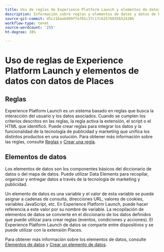 ```yaml
---
title: Uso de reglas de Experience Platform Launch y elementos de datos con datos de Places.
description: Información sobre reglas y elementos de datos y datos de Places.
source-git-commit: d5c216aebd99ffef01c37c17c62576835b52438b
workflow-type: tm+mt
source-wordcount: '255'
ht-degree: 38%

---
```



# Uso de reglas de Experience Platform Launch y elementos de datos con datos de Places

## Reglas

Experience Platform Launch es un sistema basado en reglas que busca la interacción del usuario y los datos asociados. Cuando se cumplen los criterios descritos en las reglas, la regla activa la extensión, el script o el HTML que identificó. Puede crear reglas para integrar los datos y la funcionalidad de la tecnología de publicidad y marketing que unifica los distintos productos en una solución. Para obtener más información sobre las reglas, consulte [Reglas](https://experienceleague.adobe.com/docs/experience-platform/tags/ui/rules.html?lang=es) y [Crear una regla](https://experienceleague.adobe.com/docs/experience-platform/tags/ui/rules.html#create-a-rule).

## Elementos de datos

Los elementos de datos son los componentes básicos del diccionario de datos o del mapa de datos. Puede utilizar Data Elements para recopilar, organizar y entregar datos a través de la tecnología de marketing y publicidad.

Un elemento de datos es una variable y el valor de esta variable se puede asignar a cadenas de consulta, direcciones URL, valores de cookies, variables JavaScript, etc. En Experience Platform Launch, puede hacer referencia a este valor por su nombre de variable. La recopilación de elementos de datos se convierte en el diccionario de los datos definidos que puede utilizar para crear reglas (eventos, condiciones y acciones). El Experience Platform Launch de datos se comparte entre dispositivos y se puede utilizar con la extensión Places.

Para obtener más información sobre los elementos de datos, consulte [Elementos de datos](https://experienceleague.adobe.com/docs/experience-platform/tags/ui/data-elements.html?lang=es) y [Crear un elemento de datos](https://experienceleague.adobe.com/docs/experience-platform/tags/ui/data-elements.html#create-a-data-element).

